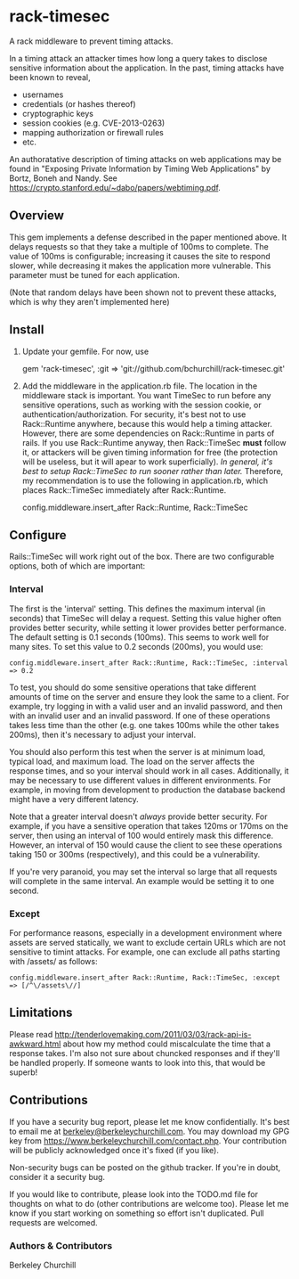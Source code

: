 rack-timesec
============

A rack middleware to prevent timing attacks.

In a timing attack an attacker times how long a query takes to disclose sensitive information about the application.  In the past, timing attacks have been known to reveal,

* usernames
* credentials (or hashes thereof)
* cryptographic keys
* session cookies (e.g. CVE-2013-0263)
* mapping authorization or firewall rules
* etc.

An authoratative description of timing attacks on web applications may be found in "Exposing Private Information
by Timing Web Applications" by Bortz, Boneh and Nandy.  See https://crypto.stanford.edu/~dabo/papers/webtiming.pdf.

Overview
--------

This gem implements a defense described in the paper mentioned above.  It delays requests so that they take a multiple of 100ms to complete.  The value of 100ms is configurable; increasing it causes the site to respond slower, while decreasing it makes the application more vulnerable.  This parameter must be tuned for each application.

(Note that random delays have been shown not to prevent these attacks, which is why they aren't implemented here)

Install
-------

1. Update your gemfile.  For now, use


    gem 'rack-timesec', :git => 'git://github.com/bchurchill/rack-timesec.git'


2. Add the middleware in the application.rb file.  The location in the middleware stack is important.  You want TimeSec to run before any sensitive operations, such as working with the session cookie, or authentication/authorization.  For security, it's best not to use Rack::Runtime anywhere, because this would help a timing attacker.  However, there are some dependencies on Rack::Runtime in parts of rails.  If you use Rack::Runtime anyway, then Rack::TimeSec **must** follow it, or attackers will be given timing information for free (the protection will be useless, but it will apear to work superficially).  *In general, it's best to setup Rack::TimeSec to run sooner rather than later.*  Therefore, my recommendation is to use the following in application.rb, which places Rack::TimeSec immediately after Rack::Runtime.


    config.middleware.insert_after Rack::Runtime, Rack::TimeSec


Configure
---------

Rails::TimeSec will work right out of the box. There are two
configurable options, both of which are important: 

### Interval

The first is the 'interval' setting. This defines the maximum interval
(in seconds) that TimeSec will delay a request. Setting this value
higher often provides better security, while setting it lower provides
better performance. The default setting is 0.1 seconds (100ms). This
seems to work well for many sites. To set this value to 0.2 seconds
(200ms), you would use:

    config.middleware.insert_after Rack::Runtime, Rack::TimeSec, :interval => 0.2

To test, you should do some sensitive operations that take different
amounts of time on the server and ensure they look the same to a
client. For example, try logging in with a valid user and an invalid
password, and then with an invalid user and an invalid password. If
one of these operations takes less time than the other (e.g. one takes
100ms while the other takes 200ms), then it's necessary to adjust your
interval.

You should also perform this test when the server is at minimum load,
typical load, and maximum load. The load on the server affects the
response times, and so your interval should work in all cases.  Additionally, it may be necessary to use different values in different environments.  For example, in moving from development to production the database backend might have a very different latency.

Note that a greater interval doesn't *always* provide better
security. For example, if you have a sensitive operation that takes
120ms or 170ms on the server, then using an interval of 100 would
entirely mask this difference. However, an interval of 150 would cause
the client to see these operations taking 150 or 300ms (respectively),
and this could be a vulnerability.

If you're very paranoid, you may set the interval so large that all
requests will complete in the same interval. An example would be
setting it to one second.




### Except

For performance reasons, especially in a development environment where
assets are served statically, we want to exclude certain URLs which
are not sensitive to timint attacks. For example, one can exclude all
paths starting with /assets/ as follows:

    config.middleware.insert_after Rack::Runtime, Rack::TimeSec, :except => [/^\/assets\//]


Limitations
-----------

Please read http://tenderlovemaking.com/2011/03/03/rack-api-is-awkward.html about how my method could miscalculate the time that a response takes.  I'm also not sure about chuncked responses and if they'll be handled properly.  If someone wants to look into this, that would be superb!

Contributions
-------------

If you have a security bug report, please let me know confidentially.  It's best to email me at berkeley@berkeleychurchill.com.  You may download my GPG key from https://www.berkeleychurchill.com/contact.php.  Your contribution will be publicly acknowledged once it's fixed (if you like).

Non-security bugs can be posted on the github tracker.  If you're in doubt, consider it a security bug.

If you would like to contribute, please look into the TODO.md file for thoughts on what to do (other contributions are welcome too).  Please let me know if you start working on something so effort isn't duplicated.  Pull requests are welcomed.

### Authors & Contributors

Berkeley Churchill
